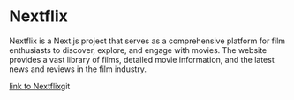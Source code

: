 # Nextflix

Nextflix is a Next.js project that serves as a comprehensive platform for film enthusiasts to discover, explore, and engage with movies. The website provides a vast library of films, detailed movie information, and the latest news and reviews in the film industry.

[link to Nextflix](https://mynextflix1.vercel.app/)git 
